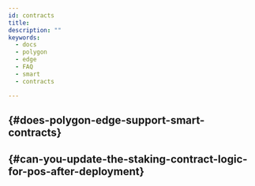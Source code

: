 ```yaml
---
id: contracts
title:
description: ""
keywords:
  - docs
  - polygon
  - edge
  - FAQ
  - smart
  - contracts

---
```


##  {#does-polygon-edge-support-smart-contracts}



##  {#can-you-update-the-staking-contract-logic-for-pos-after-deployment}





